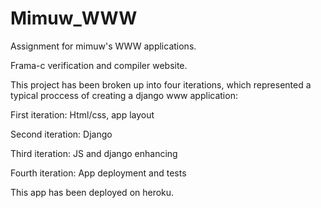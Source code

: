 # Mimuw_WWW
Assignment for mimuw's WWW applications.

Frama-c verification and compiler website.

This project has been broken up into four iterations, which represented a typical proccess of creating a django www application:

First iteration: Html/css, app layout

Second iteration: Django

Third iteration: JS and django enhancing

Fourth iteration: App deployment and tests

This app has been deployed on heroku.
